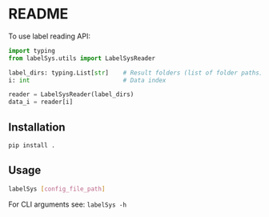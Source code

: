 # README

To use label reading API:
```python
import typing
from labelSys.utils import LabelSysReader

label_dirs: typing.List[str]    # Result folders (list of folder paths) to inspect
i: int                          # Data index

reader = LabelSysReader(label_dirs)
data_i = reader[i]
```

## Installation

```bash
pip install .
```

## Usage
```bash
labelSys [config_file_path]
```

For CLI arguments see: `labelSys -h`
